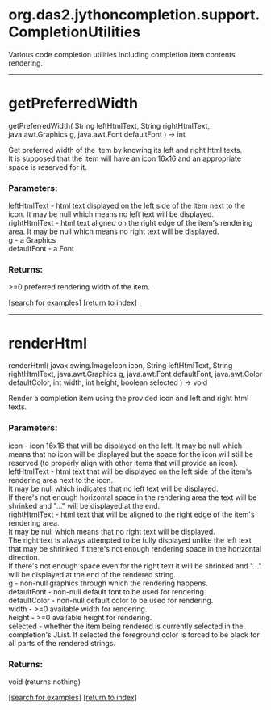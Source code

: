 # org.das2.jythoncompletion.support.CompletionUtilities

Various code completion utilities including completion item
 contents rendering.

***
<a name="getPreferredWidth"></a>
# getPreferredWidth
getPreferredWidth( String leftHtmlText, String rightHtmlText, java.awt.Graphics g, java.awt.Font defaultFont ) &rarr; int

Get preferred width of the item by knowing its left and right html texts.
 <br/>
 It is supposed that the item will have an icon 16x16 and an appropriate
 space is reserved for it.

### Parameters:
leftHtmlText - html text displayed on the left side of the item
  next to the icon. It may be null which means no left text will be displayed.
<br>rightHtmlText - html text aligned on the right edge of the item's
  rendering area. It may be null which means no right text will be displayed.
<br>g - a Graphics
<br>defaultFont - a Font

### Returns:
&gt;=0 preferred rendering width of the item.

<a href="https://github.com/autoplot/dev/search?q=getPreferredWidth&unscoped_q=getPreferredWidth">[search for examples]</a>
<a href="https://github.com/autoplot/documentation/blob/master/javadoc/index-all.md">[return to index]</a>

***
<a name="renderHtml"></a>
# renderHtml
renderHtml( javax.swing.ImageIcon icon, String leftHtmlText, String rightHtmlText, java.awt.Graphics g, java.awt.Font defaultFont, java.awt.Color defaultColor, int width, int height, boolean selected ) &rarr; void

Render a completion item using the provided icon and left and right
 html texts.

### Parameters:
icon - icon 16x16 that will be displayed on the left. It may be null
  which means that no icon will be displayed but the space for the icon
  will still be reserved (to properly align with other items
  that will provide an icon).
<br>leftHtmlText - html text that will be displayed on the left side
  of the item's rendering area next to the icon.
  <br/>
  It may be null which indicates that no left text will be displayed.
  <br/>
  If there's not enough horizontal space in the rendering area
  the text will be shrinked and "..." will be displayed at the end.
<br>rightHtmlText - html text that will be aligned to the right edge
  of the item's rendering area.
  <br/>
  It may be null which means that no right text will be displayed.
  <br/>
  The right text is always attempted to be fully displayed unlike
  the left text that may be shrinked if there's not enough rendering space
  in the horizontal direction.
  <br/>
  If there's not enough space even for the right text it will be shrinked
  and "..." will be displayed at the end of the rendered string.
<br>g - non-null graphics through which the rendering happens.
<br>defaultFont - non-null default font to be used for rendering.
<br>defaultColor - non-null default color to be used for rendering.
<br>width - &gt;=0 available width for rendering.
<br>height - &gt;=0 available height for rendering.
<br>selected - whether the item being rendered is currently selected
  in the completion's JList. If selected the foreground color is forced
  to be black for all parts of the rendered strings.

### Returns:
void (returns nothing)


<a href="https://github.com/autoplot/dev/search?q=renderHtml&unscoped_q=renderHtml">[search for examples]</a>
<a href="https://github.com/autoplot/documentation/blob/master/javadoc/index-all.md">[return to index]</a>

